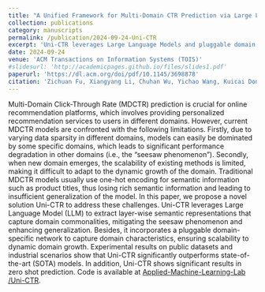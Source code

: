 ```yaml
---
title: "A Unified Framework for Multi-Domain CTR Prediction via Large Language Models"
collection: publications
category: manuscripts
permalink: /publication/2024-09-24-Uni-CTR
excerpt: 'Uni-CTR leverages Large Language Models and pluggable domain networks to address the seesaw phenomenon and scalability challenges in multi-domain CTR prediction, achieving state-of-the-art performance across various scenarios.'
date: 2024-09-24
venue: 'ACM Transactions on Information Systems (TOIS)'
#slidesurl: 'http://academicpages.github.io/files/slides1.pdf'
paperurl: 'https://dl.acm.org/doi/pdf/10.1145/3698878'
citation: 'Zichuan Fu, Xiangyang Li, Chuhan Wu, Yichao Wang, Kuicai Dong, Xiangyu Zhao, Mengchen Zhao, Huifeng Guo, and Ruiming Tang. 2024. A Unified Framework for Multi-Domain CTR Prediction via Large Language Models. ACM Trans. Inf. Syst. Just Accepted (October 2024). https://doi.org/10.1145/3698878'
---
```


Multi-Domain Click-Through Rate (MDCTR) prediction is crucial for online recommendation platforms, which involves providing personalized recommendation services to users in different domains. However, current MDCTR models are confronted with the following limitations. Firstly, due to varying data sparsity in different domains, models can easily be dominated by some specific domains, which leads to significant performance degradation in other domains (i.e., the “seesaw phenomenon”). Secondly, when new domain emerges, the scalability of existing methods is limited, making it difficult to adapt to the dynamic growth of the domain. Traditional MDCTR models usually use one-hot encoding for semantic information such as product titles, thus losing rich semantic information and leading to insufficient generalization of the model. In this paper, we propose a novel solution Uni-CTR to address these challenges. Uni-CTR leverages Large Language Model (LLM) to extract layer-wise semantic representations that capture domain commonalities, mitigating the seesaw phenomenon and enhancing generalization. Besides, it incorporates a pluggable domain-specific network to capture domain characteristics, ensuring scalability to dynamic domain growth. Experimental results on public datasets and industrial scenarios show that Uni-CTR significantly outperforms state-of-the-art (SOTA) models. In addition, Uni-CTR shows significant results in zero shot prediction. Code is available at [Applied-Machine-Learning-Lab
/Uni-CTR](https://github.com/Applied-Machine-Learning-Lab/Uni-CTR.git).